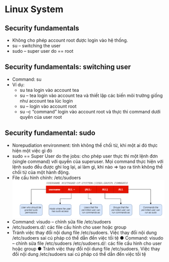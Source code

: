 # Linux System 
## Security fundamentals
* Không cho phép account root được login vào hệ thống.
* su – switching the user
* sudo – super user do == root
## Security fundamentals: switching user
* Command: su
*  Ví dụ:
    * su tea login vào account tea
    *  su – tea login vào account tea và thiết lập các biến môi trường giống như account tea lúc login
    * su – login vào account root
    * su –c “command” login vào account root và thực thi command dưới quyền của user root
## Security fundamental: sudo 
* Norepudiation environment: tính không thể chối từ, khi một ai đó thực hiện một việc gì đó
* sudo == Super User do the jobs: cho phép user thực thi một lệnh đơn (single command) với quyền của superuser. Mọi command thực hiện với lệnh sudo đều được ghi log lại, ai làm gì, khi nào 
=> tạo ra tính không thể chối từ của một hành động.
* File cấu hình chính: /etc/sudoers
![](../Linux/images/z3498621450230_f43644e736146cee475cc106dc80680a.jpg)
* Command: visudo – chỉnh sửa file /etc/sudoers
* /etc/sudoers.d/: các file cấu hình cho user hoặc group
* Tránh việc thay đổi nội dung file /etc/sudoers. Việc thay đổi nội dung /etc/sudoers sai cú pháp có thể dẫn đến việc tồi tệ
● Command: visudo – chỉnh sửa file /etc/sudoers /etc/sudoers.d/: các file cấu hình cho user hoặc group
● Tránh việc thay đổi nội dung file /etc/sudoers. Việc thay đổi nội dung /etc/sudoers sai cú pháp có thể dẫn đến việc tồi tệ